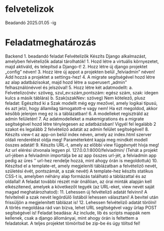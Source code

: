 # felvetelizok
Beadandó 2025.01.05 -ig

# Feladatmeghatározás
Backend 1. beadandó feladat
Felvételizők
Készíts Django alkalmazást, amelyben felvételizők adatai tárolhatók!
    1. Hozd létre a virtuális környezetet, majd aktiváld, és telepítsd a Django-t!
    2. Hozz létre új django projektet „config” néven!
    3. Hozz lére új appot a projekten belül „felviadmin” néven! Add hozzá a projektet a settings-hez!
    4. A migrate segítségével hozd létre az alap adatbázisokat, majd hozd létre a superusert „admin” felhasználónévvel és jelszóval!
    5. Hozz létre két adatmodellt:
        a. Felvetelizo(név: szöveg, szul_ev:szám,pontszám: egész szám, szak: idegen kulcs a másik táblára)
        b. Szak(szakNev: szöveg) Nem kötelező, plusz feladat: Egészítsd ki a Szak modellt még egy mezővel, amely logikai típusú, és azt jelzi, hogy államilag támogatott-e vagy nem! Ha ezt megoldod, akkor később jelenjen meg ez is a táblázatban!
    6. A modelleket regisztráld az admin felületén!
    7. Az adatmodelleket a makemigrations és a migrate segítségével hozd létre ténylegesen az adatbázisban! Vigyél fel legalább 2 szakot és legalább 2 felvételiző adatát az admin felület segítségével!
    8. Készíts view-t az app-on belül index néven, amely az index.html szerver oldali renderélést oldja meg! Paraméterként kapja meg mindkét modell összes adatát!
    9. Készíts URL-t, amely az előbbi view függévnyét hívja meg! Az url elérési útvonala legyen pl. 127.0.0.1:8000/felviadmin/	(Tehát a projekt url-jében a felviadmin importálja be az app összes url-jét, a felviadmin app pedig az üres ’’ url-hez rendelje hozzá, mint ahogy órán is megoldottuk)
    10. Készítsd el a template-et, amely megjeleníti táblázatban a felvételiző nevét, születési évét, pontszámát, a szak nevét) A template-hez készíts statikus CSS-t is, amelyben néhány alap formázás található a táblázattal és az oldallal!
A feladat további részét már önállóan, az órai minták alapján kell elkészítened, amelyek a következőt tegyék (az URL-eket, view nevét saját magad meghatározhatod):
    11. Lehessen új felvételiző adatát felvinni! A felvitelnél a szak nevét legördülő listából lehessen választani! A bevitel után frissüljön a megjelenített táblázat is!
    12. Lehessen felvételiző adatát törölni! A törlés megoldása rád van bízva, lehet URL segítségével vagy űrlap POST segítségével is!
Feladat beadása: Az include, lib és scripts mappák nem kellenek, csak a django állományai, mint ahogy órán is feltettem a feladatokat. A teljes projektet tömörítsd be zip-be és úgy töltsd fel!